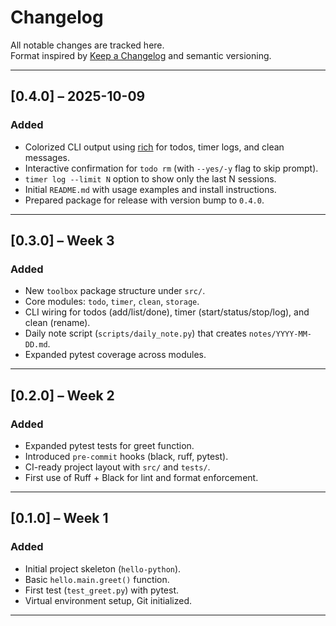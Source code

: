 # Changelog

All notable changes are tracked here.  
Format inspired by [Keep a Changelog](https://keepachangelog.com/) and semantic versioning.

---

## [0.4.0] – 2025-10-09
### Added
- Colorized CLI output using [rich] for todos, timer logs, and clean messages.
- Interactive confirmation for `todo rm` (with `--yes/-y` flag to skip prompt).
- `timer log --limit N` option to show only the last N sessions.
- Initial `README.md` with usage examples and install instructions.
- Prepared package for release with version bump to `0.4.0`.

---

## [0.3.0] – Week 3
### Added
- New `toolbox` package structure under `src/`.
- Core modules: `todo`, `timer`, `clean`, `storage`.
- CLI wiring for todos (add/list/done), timer (start/status/stop/log), and clean (rename).
- Daily note script (`scripts/daily_note.py`) that creates `notes/YYYY-MM-DD.md`.
- Expanded pytest coverage across modules.

---

## [0.2.0] – Week 2
### Added
- Expanded pytest tests for greet function.
- Introduced `pre-commit` hooks (black, ruff, pytest).
- CI-ready project layout with `src/` and `tests/`.
- First use of Ruff + Black for lint and format enforcement.

---

## [0.1.0] – Week 1
### Added
- Initial project skeleton (`hello-python`).
- Basic `hello.main.greet()` function.
- First test (`test_greet.py`) with pytest.
- Virtual environment setup, Git initialized.

---

[rich]: https://github.com/Textualize/rich

